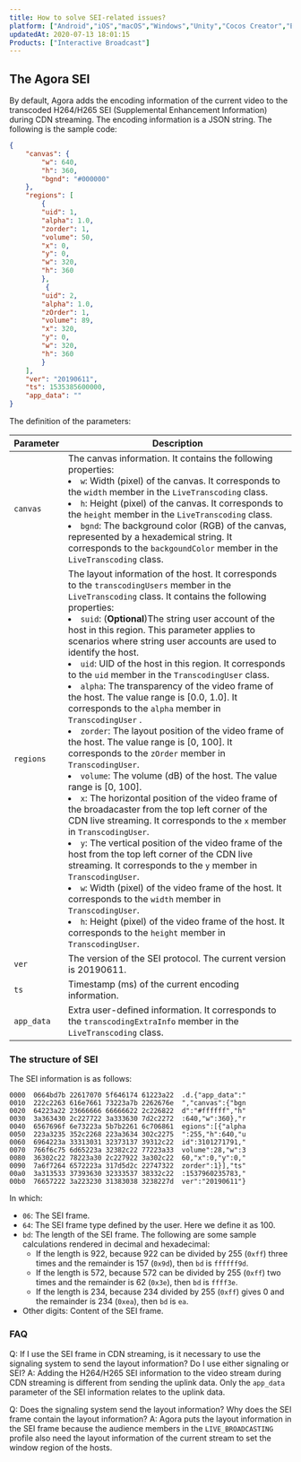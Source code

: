 ```yaml
---
title: How to solve SEI-related issues?
platform: ["Android","iOS","macOS","Windows","Unity","Cocos Creator","Electron","React Native","Flutter"]
updatedAt: 2020-07-13 18:01:15
Products: ["Interactive Broadcast"]
---
```

## The Agora SEI

By default, Agora adds the encoding information of the current video to the transcoded H264/H265 SEI (Supplemental Enhancement Information) during CDN streaming. The encoding information is a JSON string. The following is the sample code:

```json
{
    "canvas": {        
        "w": 640,
        "h": 360,
        "bgnd": "#000000"
    },
    "regions": [
        {
        "uid": 1,
        "alpha": 1.0,
        "zorder": 1,
        "volume": 50, 
        "x": 0, 
        "y": 0,   
        "w": 320,
        "h": 360
        },
         {
        "uid": 2,
        "alpha": 1.0,
        "zOrder": 1,
        "volume": 89,
        "x": 320,
        "y": 0,   
        "w": 320,
        "h": 360
        }
    ],
    "ver": "20190611",
    "ts": 1535385600000,
    "app_data": ""
}
```

The definition of the parameters:

| Parameter | Description                                                  |
| --------- | ------------------------------------------------------------ |
| `canvas`    | The canvas information. It contains the following properties:<br><li>`w`: Width (pixel) of the canvas. It corresponds to the  `width`  member in the `LiveTranscoding` class.<br><li>`h`: Height (pixel) of the canvas. It corresponds to the `height` member in the `LiveTranscoding` class.<br><li>`bgnd`: The background color (RGB) of the canvas, represented by a hexademical string. It corresponds to the `backgoundColor` member in the `LiveTranscoding` class. |
| `regions`   | The layout information of the host. It corresponds to the  `transcodingUsers` member in the `LiveTranscoding` class. It contains the following properties:<br><li>`suid`: (**Optional**)The string user account of the host in this region. This parameter applies to scenarios where string user accounts are used to identify the host.<br><li>`uid`: UID of the host in this region. It corresponds to the `uid` member in the `TranscodingUser` class.<br><li>`alpha`: The transparency of the video frame of the host. The value range is [0.0, 1.0]. It corresponds to the `alpha` member in `TranscodingUser` .<br><li>`zorder`: The layout position of the video frame of the host. The value range is [0, 100]. It corresponds to the `zOrder` member in `TranscodingUser`.<br><li>`volume`: The volume (dB) of the host. The value range is [0, 100].<br><li>`x`: The horizontal position of the video frame of the broadacaster from the top left corner of the CDN live streaming. It corresponds to the `x` member in `TranscodingUser`.<br><li>`y`: The vertical position of the video frame of the host from the top left corner of the CDN live streaming. It corresponds to the `y` member in `TranscodingUser`.<br><li>`w`: Width (pixel) of the video frame of the host. It corresponds to the `width` member in `TranscodingUser`.<br><li>`h`: Height (pixel) of the video frame of the host. It corresponds to the `height` member in `TranscodingUser`. |
| `ver`       | The version of the SEI protocol. The current version is 20190611. |
| `ts`        | Timestamp (ms) of the current encoding information.               |
| `app_data`  | Extra user-defined information. It corresponds to the `transcodingExtraInfo` member in the `LiveTranscoding` class. |

### The structure of SEI

The SEI information is as follows:

```
0000  0664bd7b 22617070 5f646174 61223a22  .d.{"app_data":"
0010  222c2263 616e7661 73223a7b 2262676e  ","canvas":{"bgn
0020  64223a22 23666666 66666622 2c226822  d":"#ffffff","h"
0030  3a363430 2c227722 3a333630 7d2c2272  :640,"w":360},"r
0040  6567696f 6e73223a 5b7b2261 6c706861  egions":[{"alpha
0050  223a3235 352c2268 223a3634 302c2275  ":255,"h":640,"u
0060  6964223a 33313031 32373137 39312c22  id":3101271791,"
0070  766f6c75 6d65223a 32382c22 77223a33  volume":28,"w":3
0080  36302c22 78223a30 2c227922 3a302c22  60,"x":0,"y":0,"
0090  7a6f7264 6572223a 317d5d2c 22747322  zorder":1}],"ts"
00a0  3a313533 37393630 32333537 38332c22  :1537960235783,"
00b0  76657222 3a223230 31383038 3238227d  ver":"20190611"}
```

In which:

- `06`: The SEI frame.
- `64`: The SEI frame type defined by the user. Here we define it as 100.
- `bd`: The length of the SEI frame. The following are some sample calculations rendered in decimal and hexadecimal:
	- If the length is 922, because 922 can be divided by 255 (`0xff`) three times and the remainder is 157 (`0x9d`), then `bd` is `ffffff9d`. 
	- If the length is 572, because 572 can be divided by 255 (`0xff`) two times and the remainder is 62 (`0x3e`), then `bd` is `ffff3e`. 
	- If the length is 234, because 234 divided by 255 (`0xff`) gives 0 and the remainder is 234 (`0xea`), then `bd` is `ea`.
- Other digits: Content of the SEI frame.

### FAQ

Q: If I use the SEI frame in CDN streaming, is it necessary to use the signaling system to send the layout information? Do I use either signaling or SEI?
A: Adding the H264/H265 SEI information to the video stream during CDN streaming is different from sending the uplink data. Only the `app_data` parameter of the SEI information relates to the uplink data. 

Q: Does the signaling system send the layout information? Why does the SEI frame contain the layout information?
A: Agora puts the layout information in the SEI frame because the audience members in the `LIVE_BROADCASTING` profile also need the layout information of the current stream to set the window region of the hosts.
